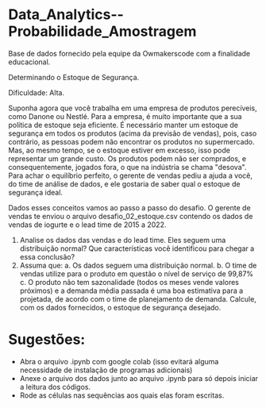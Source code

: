 # Data_Analytics--Probabilidade_Amostragem

Base de dados fornecido pela equipe da Owmakerscode com a finalidade educacional. 


Determinando o Estoque de Segurança.

Dificuldade: Alta.


Suponha agora que você trabalha em uma empresa de produtos perecíveis, como Danone ou Nestlé. Para a empresa, é muito importante que a sua política de estoque
seja eficiente. É necessário manter um estoque de segurança em todos os produtos (acima da previsão de vendas), pois, caso contrário, as pessoas podem não encontrar
os produtos no supermercado. Mas, ao mesmo tempo, se o estoque estiver em excesso, isso pode representar um grande custo. Os produtos podem não ser
comprados, e consequentemente, jogados fora, o que na indústria se chama "desova". Para achar o equilíbrio perfeito, o gerente de vendas pediu a ajuda a você, do time de
análise de dados, e ele gostaria de saber qual o estoque de segurança ideal.

Dados esses conceitos vamos ao passo a passo do desafio.
O gerente de vendas te enviou o arquivo desafio_02_estoque.csv contendo os
dados de vendas de iogurte e o lead time de 2015 a 2022.
  1. Analise os dados das vendas e do lead time. Eles seguem uma distribuição
normal? Que características você identificou para chegar a essa conclusão?
  2. Assuma que:
    a. Os dados seguem uma distribuição normal.
    b. O time de vendas utilize para o produto em questão o nível de serviço
de 99,87%
    c. O produto não tem sazonalidade (todos os meses vende valores
próximos) e a demanda média passada é uma boa estimativa para a
projetada, de acordo com o time de planejamento de demanda.
Calcule, com os dados fornecidos, o estoque de segurança desejado.

# Sugestões:
  - Abra o arquivo .ipynb com google colab (isso evitará alguma necessidade de instalação de programas adicionais)
  - Anexe o arquivo dos dados junto ao arquivo .ipynb para só depois iniciar a leitura dos códigos. 
  - Rode as células nas sequências aos quais elas foram escritas. 
